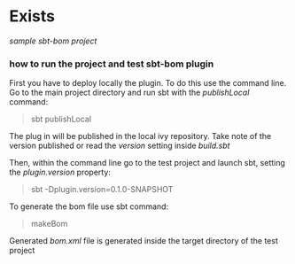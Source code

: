 # Exists

*sample sbt-bom project*

### how to run the project and test sbt-bom plugin

First you have to deploy locally the plugin. To do this use the command line.
Go to the main project directory and run sbt with the *publishLocal* command:

> sbt publishLocal

The plug in will be published in the local ivy repository. Take note of the
version published or read the *version* setting inside *build.sbt*

Then, within the command line go to the test project and launch sbt, setting
the *plugin.version* property:

> sbt -Dplugin.version=0.1.0-SNAPSHOT

To generate the bom file use sbt command:

> makeBom

Generated *bom.xml* file is generated inside the target directory of the test
project